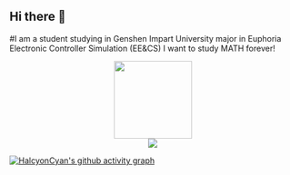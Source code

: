 ## Hi there 👋

#I am a student studying in Genshen Impart University major in Euphoria Electronic Controller Simulation (EE&CS)
I want to study MATH forever!
<div align="center"> <img height="137px" src="https://github-readme-stats.vercel.app/api?username=HalcyonCyan&hide_title=true&hide_border=true&show_icons=trueline_height=21&text_color=000&icon_color=000&bg_color=0,ea6161,ffc64d,fffc4d,52fa5a&theme=graywhite" /> </div>
<div align="center"> <img src="https://github-readme-stats.vercel.app/api/top-langs/?username=HalcyonCyan&hide_title=true&hide_border=true&layout=compact&langs_count=6&text_color=000&icon_color=fff&bg_color=0,52fa5a,4dfcff,c64dff&theme=graywhite" /> </div>

[![HalcyonCyan's github activity graph](https://github-readme-activity-graph.vercel.app/graph?username=HalcyonCyan&theme=react-dark)](https://github.com/ashutosh00710/github-readme-activity-graph)

<!--
**HalcyonCyan/HalcyonCyan** is a ✨ _special_ ✨ repository because its `README.md` (this file) appears on your GitHub profile.

Here are some ideas to get you started:

- 🔭 I’m currently working on ...
- 🌱 I’m currently learning ...
- 👯 I’m looking to collaborate on ...
- 🤔 I’m looking for help with ...
- 💬 Ask me about ...
- 📫 How to reach me: ...
- 😄 Pronouns: ...
- ⚡ Fun fact: ...
-->
